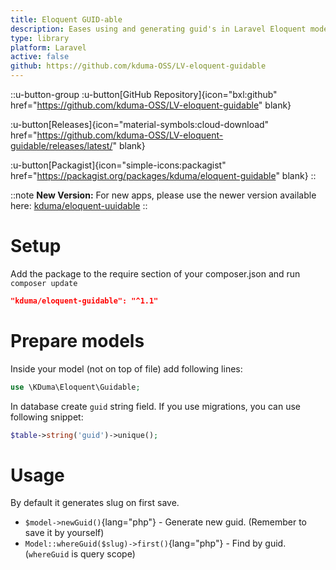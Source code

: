 ```yaml
---
title: Eloquent GUID-able
description: Eases using and generating guid's in Laravel Eloquent models.
type: library
platform: Laravel
active: false
github: https://github.com/kduma-OSS/LV-eloquent-guidable
---
```


::u-button-group
:u-button[GitHub Repository]{icon="bxl:github" href="https://github.com/kduma-OSS/LV-eloquent-guidable" blank}

:u-button[Releases]{icon="material-symbols:cloud-download" href="https://github.com/kduma-OSS/LV-eloquent-guidable/releases/latest/" blank}

:u-button[Packagist]{icon="simple-icons:packagist" href="https://packagist.org/packages/kduma/eloquent-guidable" blank}
::

::note
**New Version:** For new apps, please use the newer version available here: [kduma/eloquent-uuidable](/libraries/php/eloquent-uuidable)
::

# Setup
Add the package to the require section of your composer.json and run `composer update`

```json
"kduma/eloquent-guidable": "^1.1"
```

# Prepare models
Inside your model (not on top of file) add following lines:

```php
use \KDuma\Eloquent\Guidable;
```

In database create `guid` string field. If you use migrations, you can use following snippet:

```php
$table->string('guid')->unique();
```

# Usage
By default it generates slug on first save.

- `$model->newGuid()`{lang="php"} - Generate new guid. (Remember to save it by yourself)
- `Model::whereGuid($slug)->first()`{lang="php"} - Find by guid. (`whereGuid` is query scope)